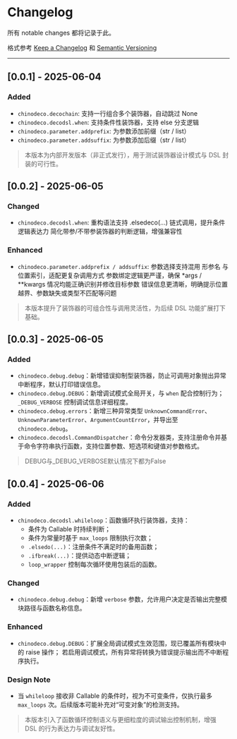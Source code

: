 # Changelog

所有 notable changes 都将记录于此。

格式参考 [Keep a Changelog](https://keepachangelog.com/en/1.0.0/) 和 [Semantic Versioning](https://semver.org/lang/zh-CN/)

---

## [0.0.1] - 2025-06-04
### Added
- `chinodeco.decochain`: 支持一行组合多个装饰器，自动跳过 None
- `chinodeco.decodsl.when`: 支持条件性装饰器，支持 else 分支逻辑
- `chinodeco.parameter.addprefix`: 为参数添加前缀（str / list）
- `chinodeco.parameter.addsuffix`: 为参数添加后缀（str / list）

> 本版本为内部开发版本（非正式发行），用于测试装饰器设计模式与 DSL 封装的可行性。

## [0.0.2] - 2025-06-05
### Changed

- `chinodeco.decodsl.when`: 重构语法支持 .elsedeco(...) 链式调用，提升条件逻辑表达力
                            简化带参/不带参装饰器的判断逻辑，增强兼容性

### Enhanced
- `chinodeco.parameter.addprefix / addsuffix`: 参数选择支持混用 形参名 与 位置索引，适配更复杂调用方式
                                               参数绑定逻辑更严谨，确保 *args / **kwargs 情况均能正确识别并修改目标参数
                                               错误信息更清晰，明确提示位置越界、参数缺失或类型不匹配等问题

> 本版本提升了装饰器的可组合性与调用灵活性，为后续 DSL 功能扩展打下基础。

## [0.0.3] - 2025-06-05
### Added
- `chinodeco.debug.debug`：新增错误抑制型装饰器，防止可调用对象抛出异常中断程序，默认打印错误信息。
- `chinodeco.debug.DEBUG`：新增调试模式全局开关，与 `when` 配合控制行为； `_DEBUG_VERBOSE` 控制调试信息详细程度。
- `chinodeco.debug.errors`：新增三种异常类型 `UnknownCommandError`、`UnknownParameterError`、`ArgumentCountError`，并导出至 `chinodeco.debug`。
- `chinodeco.decodsl.CommandDispatcher`：命令分发器类，支持注册命令并基于命令字符串执行函数，支持位置参数、短选项和键值对参数格式。

> DEBUG与_DEBUG_VERBOSE默认情况下都为False

## [0.0.4] - 2025-06-06
### Added
- `chinodeco.decodsl.whileloop`：函数循环执行装饰器，支持：
  - 条件为 Callable 时持续判断；
  - 条件为常量时基于 `max_loops` 限制执行次数；
  - `.elsedo(...)`：注册条件不满足时的备用函数；
  - `.ifbreak(...)`：提供动态中断逻辑；
  - `loop_wrapper` 控制每次循环使用包装后的函数。
  
### Changed
- `chinodeco.debug.debug`：新增 `verbose` 参数，允许用户决定是否输出完整模块路径与函数名称信息。

### Enhanced
- `chinodeco.debug.DEBUG`：扩展全局调试模式生效范围，现已覆盖所有模块中的 raise 操作；
  若启用调试模式，所有异常将转换为错误提示输出而不中断程序执行。

### Design Note
- 当 `whileloop` 接收非 Callable 的条件时，视为不可变条件，仅执行最多 `max_loops` 次。后续版本可能补充对“可变对象”的检测支持。

> 本版本引入了函数循环控制语义与更细粒度的调试输出控制机制，增强 DSL 的行为表达力与调试友好性。